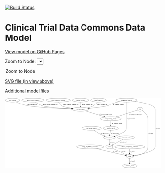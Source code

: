 <link rel='stylesheet' href="assets/style.css">
<link rel='stylesheet' href="https://unpkg.com/leaflet@1.5.1/dist/leaflet.css" integrity="sha512-xwE/Az9zrjBIphAcBb3F6JVqxf46+CDLwfLMHloNu6KEQCAWi6HcDUbeOfBIptF7tcCzusKFjFw2yuvEpDL9wQ==" crossorigin="">
<script type="text/javascript" src="https://code.jquery.com/jquery-3.2.1.min.js"></script>
<script type="text/javascript"  src="https://unpkg.com/leaflet@1.5.1/dist/leaflet.js"></script>
<script type="text/javascript" src="assets/actions.js"></script>

[![Build Status](https://travis-ci.org/CBIIT/ctdc-model.svg?branch=master)](https://travis-ci.org/CBIIT/ctdc-model)

# Clinical Trial Data Commons Data Model

[View model on GitHub Pages](https://cbiit.github.io/ctdc-model/)




Zoom to Node: <select id="node_select">
  <option value="">Zoom to Node</option>
</select>
<div id="model"></div>

<p>
<a href="./model-desc/ctdc-model.svg">SVG file (in view above)</a>
<p>
<a href="./model-desc">Additional model files</a>
<div id='graph' style='display:off;'>
<svg width="1439pt" height="653pt"
 viewBox="0.00 0.00 1438.99 653.00" xmlns="http://www.w3.org/2000/svg" xmlns:xlink="http://www.w3.org/1999/xlink">
<g id="graph0" class="graph" transform="scale(1 1) rotate(0) translate(4 649)">
<title>Perl</title>
<polygon fill="#ffffff" stroke="transparent" points="-4,4 -4,-649 1434.9942,-649 1434.9942,4 -4,4"/>
<!-- variant_report -->
<g id="node1" class="node">
<title>variant_report</title>
<ellipse fill="none" stroke="#000000" cx="692.9942" cy="-540" rx="77.9862" ry="18"/>
<text text-anchor="middle" x="692.9942" y="-536.3" font-family="Times,serif" font-size="14.00" fill="#000000">variant_report</text>
</g>
<!-- sequencing_assay -->
<g id="node13" class="node">
<title>sequencing_assay</title>
<ellipse fill="none" stroke="#000000" cx="971.9942" cy="-453" rx="94.7833" ry="18"/>
<text text-anchor="middle" x="971.9942" y="-449.3" font-family="Times,serif" font-size="14.00" fill="#000000">sequencing_assay</text>
</g>
<!-- variant_report&#45;&gt;sequencing_assay -->
<g id="edge18" class="edge">
<title>variant_report&#45;&gt;sequencing_assay</title>
<path fill="none" stroke="#000000" d="M739.6926,-525.4382C787.2017,-510.6235 860.9925,-487.6134 912.6244,-471.5132"/>
<polygon fill="#000000" stroke="#000000" points="913.8135,-474.8087 922.3182,-468.4904 911.7296,-468.126 913.8135,-474.8087"/>
<text text-anchor="middle" x="924.4942" y="-492.8" font-family="Times,serif" font-size="14.00" fill="#000000">of_sequencing_assay</text>
</g>
<!-- ihc_assay_report -->
<g id="node2" class="node">
<title>ihc_assay_report</title>
<ellipse fill="none" stroke="#000000" cx="794.9942" cy="-366" rx="89.8845" ry="18"/>
<text text-anchor="middle" x="794.9942" y="-362.3" font-family="Times,serif" font-size="14.00" fill="#000000">ihc_assay_report</text>
</g>
<!-- specimen -->
<g id="node11" class="node">
<title>specimen</title>
<ellipse fill="none" stroke="#000000" cx="957.9942" cy="-279" rx="55.4913" ry="18"/>
<text text-anchor="middle" x="957.9942" y="-275.3" font-family="Times,serif" font-size="14.00" fill="#000000">specimen</text>
</g>
<!-- ihc_assay_report&#45;&gt;specimen -->
<g id="edge14" class="edge">
<title>ihc_assay_report&#45;&gt;specimen</title>
<path fill="none" stroke="#000000" d="M818.1775,-348.3756C832.6075,-337.8837 851.8208,-324.7577 869.9942,-315 882.8671,-308.0883 897.3587,-301.6523 910.8106,-296.1894"/>
<polygon fill="#000000" stroke="#000000" points="912.3798,-299.3322 920.3839,-292.3906 909.798,-292.8258 912.3798,-299.3322"/>
<text text-anchor="middle" x="914.9942" y="-318.8" font-family="Times,serif" font-size="14.00" fill="#000000">of_specimen</text>
</g>
<!-- drug_eligibility_criterion -->
<g id="node3" class="node">
<title>drug_eligibility_criterion</title>
<ellipse fill="none" stroke="#000000" cx="780.9942" cy="-192" rx="126.978" ry="18"/>
<text text-anchor="middle" x="780.9942" y="-188.3" font-family="Times,serif" font-size="14.00" fill="#000000">drug_eligibility_criterion</text>
</g>
<!-- arm -->
<g id="node8" class="node">
<title>arm</title>
<ellipse fill="none" stroke="#000000" cx="1147.9942" cy="-105" rx="29.4969" ry="18"/>
<text text-anchor="middle" x="1147.9942" y="-101.3" font-family="Times,serif" font-size="14.00" fill="#000000">arm</text>
</g>
<!-- drug_eligibility_criterion&#45;&gt;arm -->
<g id="edge7" class="edge">
<title>drug_eligibility_criterion&#45;&gt;arm</title>
<path fill="none" stroke="#000000" d="M843.1059,-176.2329C883.9412,-165.9632 938.5804,-152.4042 986.9942,-141 1029.1307,-131.0745 1077.6326,-120.3204 1110.296,-113.1759"/>
<polygon fill="#000000" stroke="#000000" points="1111.2928,-116.5408 1120.3163,-110.9887 1109.8,-109.7019 1111.2928,-116.5408"/>
<text text-anchor="middle" x="1011.9942" y="-144.8" font-family="Times,serif" font-size="14.00" fill="#000000">of_arm</text>
</g>
<!-- indel_variant -->
<g id="node4" class="node">
<title>indel_variant</title>
<ellipse fill="none" stroke="#000000" cx="858.9942" cy="-627" rx="71.4873" ry="18"/>
<text text-anchor="middle" x="858.9942" y="-623.3" font-family="Times,serif" font-size="14.00" fill="#000000">indel_variant</text>
</g>
<!-- indel_variant&#45;&gt;variant_report -->
<g id="edge1" class="edge">
<title>indel_variant&#45;&gt;variant_report</title>
<path fill="none" stroke="#000000" d="M848.2165,-609.05C840.7377,-598.0287 829.832,-584.4516 816.9942,-576 801.7492,-565.9637 783.658,-558.6698 766.0733,-553.3892"/>
<polygon fill="#000000" stroke="#000000" points="766.9518,-550.0005 756.3774,-550.658 765.0539,-556.7383 766.9518,-550.0005"/>
<text text-anchor="middle" x="890.4942" y="-579.8" font-family="Times,serif" font-size="14.00" fill="#000000">indel_variant_of</text>
</g>
<!-- case -->
<g id="node5" class="node">
<title>case</title>
<ellipse fill="none" stroke="#000000" cx="957.9942" cy="-192" rx="31.6951" ry="18"/>
<text text-anchor="middle" x="957.9942" y="-188.3" font-family="Times,serif" font-size="14.00" fill="#000000">case</text>
</g>
<!-- case&#45;&gt;arm -->
<g id="edge5" class="edge">
<title>case&#45;&gt;arm</title>
<path fill="none" stroke="#000000" d="M982.8334,-180.6263C1016.6291,-165.1514 1077.1899,-137.4209 1114.8366,-120.1827"/>
<polygon fill="#000000" stroke="#000000" points="1116.7097,-123.1746 1124.3447,-115.829 1113.7954,-116.8101 1116.7097,-123.1746"/>
<text text-anchor="middle" x="1088.9942" y="-144.8" font-family="Times,serif" font-size="14.00" fill="#000000">of_arm</text>
</g>
<!-- snv_variant -->
<g id="node6" class="node">
<title>snv_variant</title>
<ellipse fill="none" stroke="#000000" cx="64.9942" cy="-627" rx="64.9885" ry="18"/>
<text text-anchor="middle" x="64.9942" y="-623.3" font-family="Times,serif" font-size="14.00" fill="#000000">snv_variant</text>
</g>
<!-- snv_variant&#45;&gt;variant_report -->
<g id="edge13" class="edge">
<title>snv_variant&#45;&gt;variant_report</title>
<path fill="none" stroke="#000000" d="M96.2029,-611.1589C121.1695,-599.2835 157.4322,-583.791 190.9942,-576 267.3644,-558.2716 483.3449,-547.708 605.6751,-542.9759"/>
<polygon fill="#000000" stroke="#000000" points="605.9057,-546.4698 615.7649,-542.5906 605.6385,-539.4749 605.9057,-546.4698"/>
<text text-anchor="middle" x="243.4942" y="-579.8" font-family="Times,serif" font-size="14.00" fill="#000000">snv_variant_of</text>
</g>
<!-- gene_fusion_variant -->
<g id="node7" class="node">
<title>gene_fusion_variant</title>
<ellipse fill="none" stroke="#000000" cx="252.9942" cy="-627" rx="104.7816" ry="18"/>
<text text-anchor="middle" x="252.9942" y="-623.3" font-family="Times,serif" font-size="14.00" fill="#000000">gene_fusion_variant</text>
</g>
<!-- gene_fusion_variant&#45;&gt;variant_report -->
<g id="edge4" class="edge">
<title>gene_fusion_variant&#45;&gt;variant_report</title>
<path fill="none" stroke="#000000" d="M273.7043,-609.2112C288.4011,-597.6597 309.1477,-583.4194 329.9942,-576 379.0917,-558.526 515.092,-548.6406 605.9644,-543.8087"/>
<polygon fill="#000000" stroke="#000000" points="606.1825,-547.3022 615.9868,-543.2865 605.8182,-540.3117 606.1825,-547.3022"/>
<text text-anchor="middle" x="412.9942" y="-579.8" font-family="Times,serif" font-size="14.00" fill="#000000">gene_fusion_variant_of</text>
</g>
<!-- clinical_trial -->
<g id="node12" class="node">
<title>clinical_trial</title>
<ellipse fill="none" stroke="#000000" cx="1147.9942" cy="-18" rx="68.7879" ry="18"/>
<text text-anchor="middle" x="1147.9942" y="-14.3" font-family="Times,serif" font-size="14.00" fill="#000000">clinical_trial</text>
</g>
<!-- arm&#45;&gt;clinical_trial -->
<g id="edge10" class="edge">
<title>arm&#45;&gt;clinical_trial</title>
<path fill="none" stroke="#000000" d="M1147.9942,-86.9735C1147.9942,-75.1918 1147.9942,-59.5607 1147.9942,-46.1581"/>
<polygon fill="#000000" stroke="#000000" points="1151.4943,-46.0033 1147.9942,-36.0034 1144.4943,-46.0034 1151.4943,-46.0033"/>
<text text-anchor="middle" x="1173.9942" y="-57.8" font-family="Times,serif" font-size="14.00" fill="#000000">of_trial</text>
</g>
<!-- nucleic_acid -->
<g id="node9" class="node">
<title>nucleic_acid</title>
<ellipse fill="none" stroke="#000000" cx="971.9942" cy="-366" rx="68.7879" ry="18"/>
<text text-anchor="middle" x="971.9942" y="-362.3" font-family="Times,serif" font-size="14.00" fill="#000000">nucleic_acid</text>
</g>
<!-- nucleic_acid&#45;&gt;specimen -->
<g id="edge15" class="edge">
<title>nucleic_acid&#45;&gt;specimen</title>
<path fill="none" stroke="#000000" d="M969.0934,-347.9735C967.1975,-336.1918 964.6822,-320.5607 962.5254,-307.1581"/>
<polygon fill="#000000" stroke="#000000" points="965.9357,-306.3203 960.8913,-297.0034 959.0246,-307.4324 965.9357,-306.3203"/>
<text text-anchor="middle" x="1009.9942" y="-318.8" font-family="Times,serif" font-size="14.00" fill="#000000">of_specimen</text>
</g>
<!-- disease_eligibility_criterion -->
<g id="node10" class="node">
<title>disease_eligibility_criterion</title>
<ellipse fill="none" stroke="#000000" cx="1147.9942" cy="-192" rx="139.9756" ry="18"/>
<text text-anchor="middle" x="1147.9942" y="-188.3" font-family="Times,serif" font-size="14.00" fill="#000000">disease_eligibility_criterion</text>
</g>
<!-- disease_eligibility_criterion&#45;&gt;arm -->
<g id="edge8" class="edge">
<title>disease_eligibility_criterion&#45;&gt;arm</title>
<path fill="none" stroke="#000000" d="M1147.9942,-173.9735C1147.9942,-162.1918 1147.9942,-146.5607 1147.9942,-133.1581"/>
<polygon fill="#000000" stroke="#000000" points="1151.4943,-133.0033 1147.9942,-123.0034 1144.4943,-133.0034 1151.4943,-133.0033"/>
<text text-anchor="middle" x="1172.9942" y="-144.8" font-family="Times,serif" font-size="14.00" fill="#000000">of_arm</text>
</g>
<!-- specimen&#45;&gt;case -->
<g id="edge20" class="edge">
<title>specimen&#45;&gt;case</title>
<path fill="none" stroke="#000000" d="M957.9942,-260.9735C957.9942,-249.1918 957.9942,-233.5607 957.9942,-220.1581"/>
<polygon fill="#000000" stroke="#000000" points="961.4943,-220.0033 957.9942,-210.0034 954.4943,-220.0034 961.4943,-220.0033"/>
<text text-anchor="middle" x="984.9942" y="-231.8" font-family="Times,serif" font-size="14.00" fill="#000000">of_case</text>
</g>
<!-- sequencing_assay&#45;&gt;nucleic_acid -->
<g id="edge12" class="edge">
<title>sequencing_assay&#45;&gt;nucleic_acid</title>
<path fill="none" stroke="#000000" d="M971.9942,-434.9735C971.9942,-423.1918 971.9942,-407.5607 971.9942,-394.1581"/>
<polygon fill="#000000" stroke="#000000" points="975.4943,-394.0033 971.9942,-384.0034 968.4943,-394.0034 975.4943,-394.0033"/>
<text text-anchor="middle" x="1027.4942" y="-405.8" font-family="Times,serif" font-size="14.00" fill="#000000">of_nucleic_acid</text>
</g>
<!-- file -->
<g id="node14" class="node">
<title>file</title>
<ellipse fill="none" stroke="#000000" cx="1243.9942" cy="-540" rx="27" ry="18"/>
<text text-anchor="middle" x="1243.9942" y="-536.3" font-family="Times,serif" font-size="14.00" fill="#000000">file</text>
</g>
<!-- file&#45;&gt;arm -->
<g id="edge9" class="edge">
<title>file&#45;&gt;arm</title>
<path fill="none" stroke="#000000" d="M1264.0502,-527.6376C1285.3545,-512.7887 1315.9942,-485.7416 1315.9942,-453 1315.9942,-453 1315.9942,-453 1315.9942,-192 1315.9942,-134.3509 1237.0245,-114.8561 1187.3695,-108.2963"/>
<polygon fill="#000000" stroke="#000000" points="1187.6032,-104.7993 1177.2576,-107.0837 1186.7697,-111.7495 1187.6032,-104.7993"/>
<text text-anchor="middle" x="1340.9942" y="-318.8" font-family="Times,serif" font-size="14.00" fill="#000000">of_arm</text>
</g>
<!-- file&#45;&gt;sequencing_assay -->
<g id="edge19" class="edge">
<title>file&#45;&gt;sequencing_assay</title>
<path fill="none" stroke="#000000" d="M1219.3763,-532.1259C1176.8869,-518.5355 1088.7014,-490.3291 1029.9277,-471.5302"/>
<polygon fill="#000000" stroke="#000000" points="1030.9892,-468.1951 1020.3983,-468.4822 1028.8566,-474.8624 1030.9892,-468.1951"/>
<text text-anchor="middle" x="1199.4942" y="-492.8" font-family="Times,serif" font-size="14.00" fill="#000000">of_sequencing_assay</text>
</g>
<!-- copy_number_variant -->
<g id="node15" class="node">
<title>copy_number_variant</title>
<ellipse fill="none" stroke="#000000" cx="486.9942" cy="-627" rx="111.5806" ry="18"/>
<text text-anchor="middle" x="486.9942" y="-623.3" font-family="Times,serif" font-size="14.00" fill="#000000">copy_number_variant</text>
</g>
<!-- copy_number_variant&#45;&gt;variant_report -->
<g id="edge17" class="edge">
<title>copy_number_variant&#45;&gt;variant_report</title>
<path fill="none" stroke="#000000" d="M491.4801,-608.7806C495.1621,-597.6519 501.5208,-584.0562 511.9942,-576 527.889,-563.7737 571.5166,-554.8966 611.955,-549.0166"/>
<polygon fill="#000000" stroke="#000000" points="612.4595,-552.4802 621.8753,-547.6231 611.4857,-545.5483 612.4595,-552.4802"/>
<text text-anchor="middle" x="600.4942" y="-579.8" font-family="Times,serif" font-size="14.00" fill="#000000">copy_number_variant_of</text>
</g>
<!-- metastatic_site -->
<g id="node16" class="node">
<title>metastatic_site</title>
<ellipse fill="none" stroke="#000000" cx="1113.9942" cy="-279" rx="82.5854" ry="18"/>
<text text-anchor="middle" x="1113.9942" y="-275.3" font-family="Times,serif" font-size="14.00" fill="#000000">metastatic_site</text>
</g>
<!-- metastatic_site&#45;&gt;case -->
<g id="edge11" class="edge">
<title>metastatic_site&#45;&gt;case</title>
<path fill="none" stroke="#000000" d="M1083.9159,-262.2255C1056.8701,-247.1423 1017.274,-225.0599 989.7302,-209.6989"/>
<polygon fill="#000000" stroke="#000000" points="991.3253,-206.581 980.8869,-204.7671 987.9158,-212.6946 991.3253,-206.581"/>
<text text-anchor="middle" x="1086.4942" y="-231.8" font-family="Times,serif" font-size="14.00" fill="#000000">met_site_of</text>
</g>
<!-- assignment_report -->
<g id="node17" class="node">
<title>assignment_report</title>
<ellipse fill="none" stroke="#000000" cx="1116.9942" cy="-627" rx="98.5829" ry="18"/>
<text text-anchor="middle" x="1116.9942" y="-623.3" font-family="Times,serif" font-size="14.00" fill="#000000">assignment_report</text>
</g>
<!-- assignment_report&#45;&gt;variant_report -->
<g id="edge2" class="edge">
<title>assignment_report&#45;&gt;variant_report</title>
<path fill="none" stroke="#000000" d="M1050.404,-613.6178C1027.0603,-607.9218 1000.9507,-600.3922 977.9942,-591 965.6469,-585.9484 964.6121,-580.3317 951.9942,-576 920.2035,-565.0862 838.5336,-554.7532 775.3244,-547.9807"/>
<polygon fill="#000000" stroke="#000000" points="775.6615,-544.4969 765.3486,-546.9247 774.9246,-551.458 775.6615,-544.4969"/>
<text text-anchor="middle" x="1040.4942" y="-579.8" font-family="Times,serif" font-size="14.00" fill="#000000">of_variant_report</text>
</g>
<!-- assignment_report&#45;&gt;arm -->
<g id="edge6" class="edge">
<title>assignment_report&#45;&gt;arm</title>
<path fill="none" stroke="#000000" d="M1196.9194,-616.3523C1274.6214,-603.6961 1380.9942,-579.2096 1380.9942,-540 1380.9942,-540 1380.9942,-540 1380.9942,-192 1380.9942,-151.0134 1252.859,-122.9718 1186.6328,-111.2157"/>
<polygon fill="#000000" stroke="#000000" points="1187.0157,-107.73 1176.5646,-109.4693 1185.8193,-114.627 1187.0157,-107.73"/>
<text text-anchor="middle" x="1405.9942" y="-362.3" font-family="Times,serif" font-size="14.00" fill="#000000">of_arm</text>
</g>
<!-- assignment_report&#45;&gt;specimen -->
<g id="edge16" class="edge">
<title>assignment_report&#45;&gt;specimen</title>
<path fill="none" stroke="#000000" d="M1116.9942,-608.6694C1116.9942,-591.0629 1116.9942,-563.7135 1116.9942,-540 1116.9942,-540 1116.9942,-540 1116.9942,-366 1116.9942,-331.674 1088.5791,-332.4071 1058.9942,-315 1044.1797,-306.2834 1026.9124,-299.1714 1010.889,-293.6403"/>
<polygon fill="#000000" stroke="#000000" points="1011.6992,-290.2218 1001.1059,-290.4005 1009.4986,-296.8669 1011.6992,-290.2218"/>
<text text-anchor="middle" x="1161.9942" y="-449.3" font-family="Times,serif" font-size="14.00" fill="#000000">of_specimen</text>
</g>
<!-- delins_variant -->
<g id="node18" class="node">
<title>delins_variant</title>
<ellipse fill="none" stroke="#000000" cx="692.9942" cy="-627" rx="76.8869" ry="18"/>
<text text-anchor="middle" x="692.9942" y="-623.3" font-family="Times,serif" font-size="14.00" fill="#000000">delins_variant</text>
</g>
<!-- delins_variant&#45;&gt;variant_report -->
<g id="edge3" class="edge">
<title>delins_variant&#45;&gt;variant_report</title>
<path fill="none" stroke="#000000" d="M692.9942,-608.9735C692.9942,-597.1918 692.9942,-581.5607 692.9942,-568.1581"/>
<polygon fill="#000000" stroke="#000000" points="696.4943,-568.0033 692.9942,-558.0034 689.4943,-568.0034 696.4943,-568.0033"/>
<text text-anchor="middle" x="754.4942" y="-579.8" font-family="Times,serif" font-size="14.00" fill="#000000">delins_variant_of</text>
</g>
</g>
</svg>
</div>
